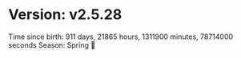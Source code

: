# Version: v2.5.28
Time since birth: 911 days, 21865 hours, 1311900 minutes, 78714000 seconds
Season: Spring 🌸
